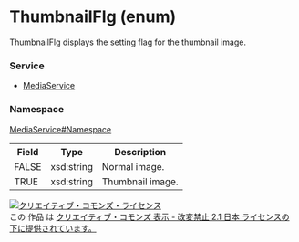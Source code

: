 # ThumbnailFlg (enum)
ThumbnailFlg displays the setting flag for the thumbnail image.
### Service
+ [MediaService](../../services/MediaService.md)

### Namespace
[MediaService#Namespace](../../services/MediaService.md#namespace)

<table>
 <tr>
  <th>Field</th>
  <th>Type</th>
  <th>Description</th>
 <tr>
  <td>FALSE</td>
  <td>xsd:string</td>
  <td>Normal image.</td>
 </tr>
 <tr>
  <td>TRUE</td>
  <td>xsd:string</td>
  <td>Thumbnail image.</td>
 </tr> 
</table>

<a rel="license" href="http://creativecommons.org/licenses/by-nd/2.1/jp/"><img alt="クリエイティブ・コモンズ・ライセンス" style="border-width:0" src="https://i.creativecommons.org/l/by-nd/2.1/jp/88x31.png" /></a><br />この 作品 は <a rel="license" href="http://creativecommons.org/licenses/by-nd/2.1/jp/">クリエイティブ・コモンズ 表示 - 改変禁止 2.1 日本 ライセンスの下に提供されています。</a>

